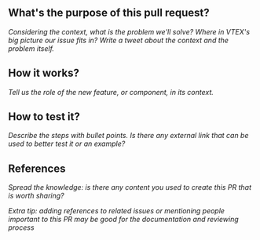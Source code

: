 ## What's the purpose of this pull request?
<em>Considering the context, what is the problem we'll solve? Where in VTEX's big picture our issue fits in? Write a tweet about the context and the problem itself.</em>

## How it works? 
<em>Tell us the role of the new feature, or component, in its context.</em>

## How to test it?
<em>Describe the steps with bullet points. Is there any external link that can be used to better test it or an example?</em> 

## References
<em>Spread the knowledge: is there any content you used to create this PR that is worth sharing?</em>  

<em>Extra tip: adding references to related issues or mentioning people important to this PR may be good for the documentation and reviewing process</em> 
